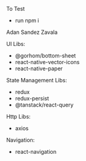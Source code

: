 To Test
- run npm i

Adan Sandez Zavala

UI Libs:
- @gorhom/bottom-sheet
- react-native-vector-icons
- react-native-paper

State Management Libs:
- redux
- redux-persist
- @tanstack/react-query

Http Libs:
- axios

Navigation:
- react-navigation

